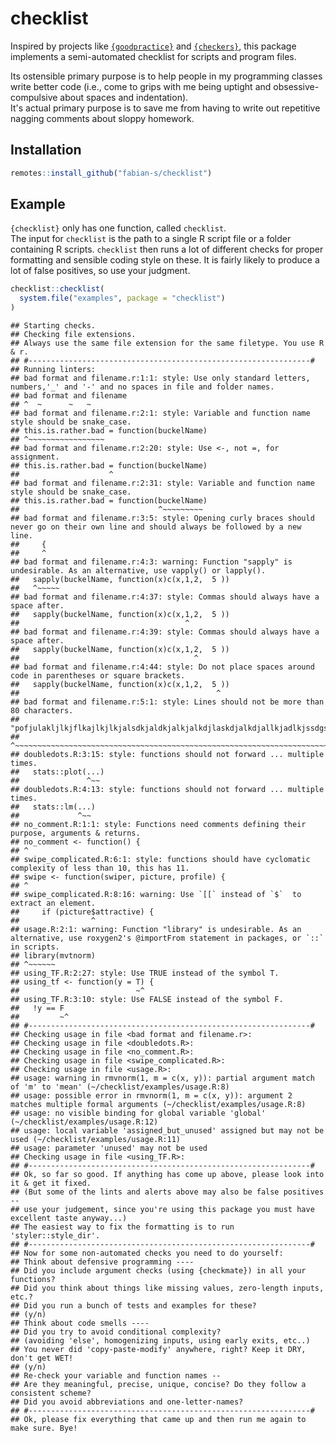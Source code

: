 # checklist

<!-- badges: start -->
<!-- badges: end -->

Inspired by projects like [`{goodpractice}`](https://github.com/MangoTheCat/goodpractice) and [`{checkers}`](https://github.com/ropenscilabs/checkers), this package implements a semi-automated checklist for scripts and program files.  

Its ostensible primary purpose is to help people in my programming classes write better
code (i.e., come to grips with me being uptight and obsessive-compulsive about spaces and indentation).  
It's actual primary purpose is to save me from having to write out repetitive nagging comments about sloppy homework.

## Installation

``` r
remotes::install_github("fabian-s/checklist")
```

## Example


`{checklist}` only has one function, called `checklist`.  
The input for `checklist` is the path to a single R script file or a folder containing R scripts. 
`checklist` then runs a lot of different checks for proper formatting and sensible coding style on these. 
It is fairly likely to produce a lot of false positives, so use your judgment. 


```r
checklist::checklist(
  system.file("examples", package = "checklist")
)
```

```
## Starting checks.
## Checking file extensions.
## Always use the same file extension for the same filetype. You use R & r.
## #---------------------------------------------------------------#
## Running linters:
## bad format and filename.r:1:1: style: Use only standard letters, numbers,'_' and '-' and no spaces in file and folder names.
## bad format and filename
## ^  ~      ~   ~
## bad format and filename.r:2:1: style: Variable and function name style should be snake_case.
## this.is.rather.bad = function(buckelName)
## ^~~~~~~~~~~~~~~~~~
## bad format and filename.r:2:20: style: Use <-, not =, for assignment.
## this.is.rather.bad = function(buckelName)
##                    ^
## bad format and filename.r:2:31: style: Variable and function name style should be snake_case.
## this.is.rather.bad = function(buckelName)
##                               ^~~~~~~~~~
## bad format and filename.r:3:5: style: Opening curly braces should never go on their own line and should always be followed by a new line.
##     {
##     ^
## bad format and filename.r:4:3: warning: Function "sapply" is undesirable. As an alternative, use vapply() or lapply().
##   sapply(buckelName, function(x)c(x,1,2,  5 ))
##   ^~~~~~
## bad format and filename.r:4:37: style: Commas should always have a space after.
##   sapply(buckelName, function(x)c(x,1,2,  5 ))
##                                     ^
## bad format and filename.r:4:39: style: Commas should always have a space after.
##   sapply(buckelName, function(x)c(x,1,2,  5 ))
##                                       ^
## bad format and filename.r:4:44: style: Do not place spaces around code in parentheses or square brackets.
##   sapply(buckelName, function(x)c(x,1,2,  5 ))
##                                            ^
## bad format and filename.r:5:1: style: Lines should not be more than 80 characters.
##   "pofjulakljlkjflkajlkjlkjalsdkjaldkjalkjalkdjlaskdjalkdjallkjadlkjssdgsgsgdfsgsdgsg"
## ^~~~~~~~~~~~~~~~~~~~~~~~~~~~~~~~~~~~~~~~~~~~~~~~~~~~~~~~~~~~~~~~~~~~~~~~~~~~~~~~~~~~~~
## doubledots.R:3:15: style: functions should not forward ... multiple times.
##   stats::plot(...)
##               ^~~
## doubledots.R:4:13: style: functions should not forward ... multiple times.
##   stats::lm(...)
##             ^~~
## no_comment.R:1:1: style: Functions need comments defining their purpose, arguments & returns.
## no_comment <- function() {
## ^
## swipe_complicated.R:6:1: style: functions should have cyclomatic complexity of less than 10, this has 11.
## swipe <- function(swiper, picture, profile) {
## ^
## swipe_complicated.R:8:16: warning: Use `[[` instead of `$`  to extract an element.
##     if (picture$attractive) {
##                ^
## usage.R:2:1: warning: Function "library" is undesirable. As an alternative, use roxygen2's @importFrom statement in packages, or `::` in scripts.
## library(mvtnorm)
## ^~~~~~~
## using_TF.R:2:27: style: Use TRUE instead of the symbol T.
## using_tf <- function(y = T) {
##                          ~^
## using_TF.R:3:10: style: Use FALSE instead of the symbol F.
##   !y == F
##         ~^
## #---------------------------------------------------------------#
## Checking usage in file <bad format and filename.r>:
## Checking usage in file <doubledots.R>:
## Checking usage in file <no_comment.R>:
## Checking usage in file <swipe_complicated.R>:
## Checking usage in file <usage.R>:
## usage: warning in rmvnorm(1, m = c(x, y)): partial argument match of 'm' to 'mean' (~/checklist/examples/usage.R:8)
## usage: possible error in rmvnorm(1, m = c(x, y)): argument 2 matches multiple formal arguments (~/checklist/examples/usage.R:8)
## usage: no visible binding for global variable 'global' (~/checklist/examples/usage.R:12)
## usage: local variable 'assigned_but_unused' assigned but may not be used (~/checklist/examples/usage.R:11)
## usage: parameter 'unused' may not be used
## Checking usage in file <using_TF.R>:
## #---------------------------------------------------------------#
## Ok, so far so good. If anything has come up above, please look into it & get it fixed.
## (But some of the lints and alerts above may also be false positives --
## use your judgement, since you're using this package you must have excellent taste anyway...)
## The easiest way to fix the formatting is to run 'styler::style_dir'.
## #---------------------------------------------------------------#
## Now for some non-automated checks you need to do yourself:
## Think about defensive programming ----
## Did you include argument checks (using {checkmate}) in all your functions?
## Did you think about things like missing values, zero-length inputs, etc.?
## Did you run a bunch of tests and examples for these? 
## (y/n)
## Think about code smells ----
## Did you try to avoid conditional complexity?
## (avoiding 'else', homogenizing inputs, using early exits, etc..)
## You never did 'copy-paste-modify' anywhere, right? Keep it DRY, don't get WET!
## (y/n)
## Re-check your variable and function names --
## Are they meaningful, precise, unique, concise? Do they follow a consistent scheme?
## Did you avoid abbreviations and one-letter-names?
## #---------------------------------------------------------------#
## Ok, please fix everything that came up and then run me again to make sure. Bye!
```
